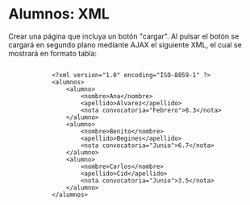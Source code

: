 <h1>Alumnos: XML</h1>
<p>Crear una página que incluya un botón "cargar". Al pulsar el botón se cargará en segundo plano mediante AJAX el siguiente XML, el cual se mostrará en formato tabla:</p>
<code>
            &lt;?xml version="1.0" encoding="ISO-8859-1" ?&gt;
            &lt;alumnos&gt;
                &lt;alumno&gt;
                    &lt;nombre&gt;Ana&lt;/nombre&gt;
                    &lt;apellido&gt;Alvarez&lt;/apellido&gt;
                    &lt;nota convocatoria="Febrero"&gt;8.3&lt;/nota&gt;
                &lt;/alumno&gt;
                &lt;alumno&gt;
                    &lt;nombre&gt;Benito&lt;/nombre&gt;
                    &lt;apellido&gt;Begines&lt;/apellido&gt;
                    &lt;nota convocatoria="Junio"&gt;6.7&lt;/nota&gt;
                &lt;/alumno&gt;
                &lt;alumno&gt;
                    &lt;nombre&gt;Carlos&lt;/nombre&gt;
                    &lt;apellido&gt;Cid&lt;/apellido&gt;
                    &lt;nota convocatoria="Junio"&gt;3.5&lt;/nota&gt;
                &lt;/alumno&gt;
            &lt;/alumnos&gt;
</code>